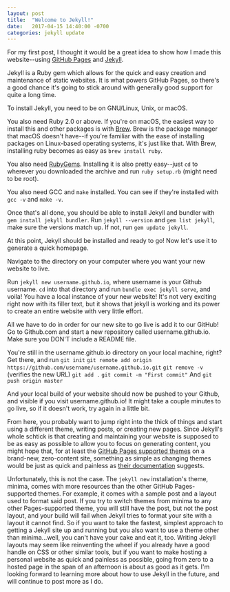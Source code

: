```yaml
---
layout: post
title:  "Welcome to Jekyll!"
date:   2017-04-15 14:40:00 -0700
categories: jekyll update
---
```


[brew]: https://brew.sh/
[github-pages]: https://pages.github.com/
[jekyll]: https://jekyllrb.com/
[ruby-gems]: https://rubygems.org/pages/download
[github-pages-themes]: https://pages.github.com/themes/
[jekyll-install-theme]: https://jekyllrb.com/docs/themes/#installing-a-theme

For my first post, I thought it would be a great idea to show how I made this
website--using [GitHub Pages][github-pages] and [Jekyll][jekyll].


Jekyll is a Ruby gem which allows for the quick and easy creation and maintenance
of static websites. It is what powers GitHub Pages, so there's a good chance it's
going to stick around with generally good support for quite a long time.

To install Jekyll, you need to be on GNU/Linux, Unix, or macOS.

You also need Ruby 2.0 or above. If you're on macOS, the easiest way to install
this and other packages is with [Brew][brew]. Brew is the package manager that
macOS doesn't have--if you're familiar with the ease of installing packages on
Linux-based operating systems, it's just like that. With Brew, installing ruby
becomes as easy as `brew install ruby`.

You also need [RubyGems][ruby-gems]. Installing it is also pretty easy--just
`cd` to wherever you downloaded the archive and run `ruby setup.rb` (might need to
be root).

You also need GCC and `make` installed. You can see if they're installed with
`gcc -v` and `make -v`.

Once that's all done, you should be able to install Jekyll and bundler with
`gem install jekyll bundler`. Run `jekyll --version` and `gem list jekyll`,
make sure the versions match up. If not, run `gem update jekyll`.

At this point, Jekyll should be installed and ready to go! Now let's use it to
generate a quick homepage.

Navigate to the directory on your computer where you want your new website to live.

Run `jekyll new username.github.io`, where username is your Github username. `cd`
into that directory and run `bundle exec jekyll serve`, and voila! You have a local instance
of your new website! It's not very exciting right now with its filler text, but it
shows that jekyll is working and its power to create an entire website with very
little effort.

All we have to do in order for our new site to go live is add it to our GitHub!
Go to Github.com and start a new repository called username.github.io. Make sure
you DON'T include a README file.

You're still in the username.github.io directory on your local machine, right?
Get there, and run `git init`
`git remote add origin https://github.com/username/username.github.io.git`
`git remove -v` (verifies the new URL)
`git add .`
`git commit -m "First commit"`
And `git push origin master`

And your local build of your website should now be pushed to your Github, and
visible if you visit username.github.io! It might take a couple minutes to go live,
so if it doesn't work, try again in a little bit.

From here, you probably want to jump right into the thick of things and start
using a different theme, writing posts, or creating new pages. Since Jekyll's
whole schtick is that creating and maintaining your website is supposed to be as
easy as possible to allow you to focus on generating content, you might hope that,
for at least the [GitHub Pages supported themes][github-pages-themes] on a
brand-new, zero-content site, something as simple as changing themes would be
just as quick and painless as [their documentation][jekyll-install-theme] suggests.

Unfortunately, this is not the case. The `jekyll new` installation's theme,
minima, comes with more resources than the other GitHub Pages-supported themes.
For example, it comes with a sample post and a layout used to format said post.
If you try to switch themes from minima to any other Pages-supported theme, you
will still have the post, but not the post layout, and your build will fail when
Jekyll tries to format your site with a layout it cannot find.  So if you want
to take the fastest, simplest approach to getting a Jekyll site up and running
but you also want to use a theme other than minima...well, you can't have your
cake and eat it, too. Writing Jekyll layouts may seem like reinventing the wheel
if you already have a good handle on CSS or other similar tools, but if you want
to make hosting a personal website as quick and painless as possible, going
from zero to a hosted page in the span of an afternoon is about as good as it
gets. I'm looking forward to learning more about how to use Jekyll in the future,
and will continue to post more as I do.
